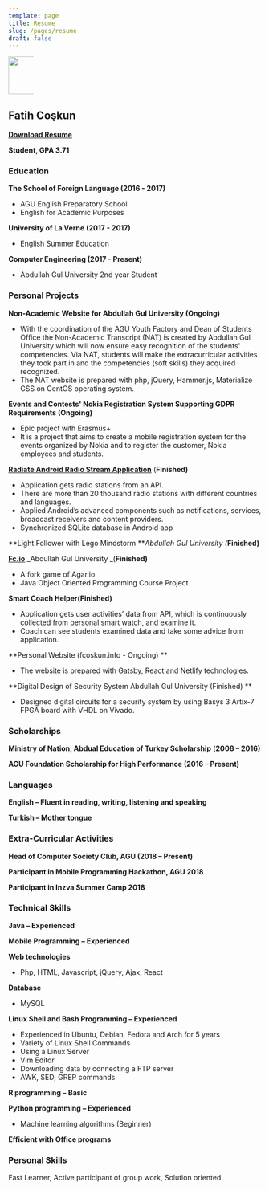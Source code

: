 ```yaml
---
template: page
title: Resume
slug: /pages/resume
draft: false
---
```

<div class="float-right" style="width: 50px">
	<img style="width: 75px" src="/media/Agu.png">
</div>

## Fatih Coşkun

**[Download Resume](https://drive.google.com/uc?export=download&id=1C531QExbDUbnYkTMr6RXPA3i4rFblOFM)**

**Student, GPA 3.71**

### Education

**The School of Foreign Language (2016 - 2017)**

* AGU English Preparatory School
* English for Academic Purposes

**University of La Verne (2017 - 2017)**

* English Summer Education

**Computer Engineering (2017 - Present)**

* Abdullah Gul University 2nd year Student

### Personal Projects

**Non-Academic Website for Abdullah Gul University (Ongoing)**

* With the coordination of the AGU Youth Factory and Dean of Students Office the Non-Academic Transcript (NAT) is created by Abdullah Gul University which will now ensure easy recognition  of the students&#39; competencies. Via NAT, students will make the extracurricular activities they took part in and the competencies (soft skills) they acquired recognized.
* The NAT website is prepared with php, jQuery, Hammer.js, Materialize CSS on CentOS operating system.

**Events and Contests' Nokia Registration System Supporting GDPR Requirements (Ongoing)**

* Epic project with Erasmus+
* It is a project that aims to create a mobile registration system for the events organized by Nokia and to register the customer, Nokia employees and students.

[**Radiate Android Radio Stream Application**](https://github.com/fcoskunn/Radiate) (**Finished)**

* Application gets radio stations from an API.
* There are more than 20 thousand radio stations with different countries and languages.
* Applied Android’s advanced components such as notifications, services, broadcast
  receivers and content providers.
* Synchronized SQLite database in Android app

**Light Follower with Lego Mindstorm **_Abdullah Gul University (_**Finished)**

[**Fc.io**](https://github.com/fcoskunn/Fc.io) _Abdullah Gul University _(**Finished)**

* A fork game of Agar.io
* Java Object Oriented Programming Course Project

**Smart Coach Helper(Finished)**

* Application gets user activities’ data from API, which is continuously collected from personal
  smart watch, and examine it.
* Coach can see students examined data and take some advice from application.

**Personal Website (fcoskun.info - Ongoing)
**

* The website is prepared with Gatsby, React and Netlify technologies.

**Digital Design of Security System Abdullah Gul University (Finished)
**

* Designed digital circuits for a security system by using Basys 3 Artix-7 FPGA board with VHDL on Vivado.

### Scholarships

**Ministry of Nation, Abdual Education of Turkey Scholarship** (**2008 – 2016)**

**AGU Foundation Scholarship for High Performance (2016 – Present)**

### Languages

**English – Fluent in reading, writing, listening and speaking**

**Turkish – Mother tongue**

### Extra-Curricular Activities

**Head of Computer Society Club, AGU (2018 – Present)**

**Participant in Mobile Programming Hackathon, AGU 2018**

**Participant in Inzva Summer Camp 2018**

### Technical Skills

**Java – Experienced**

**Mobile Programming – Experienced**

**Web technologies**

* Php, HTML, Javascript, jQuery, Ajax, React

**Database**

* MySQL

**Linux Shell and Bash Programming – Experienced**

* Experienced in Ubuntu, Debian, Fedora and Arch for 5 years
* Variety of Linux Shell Commands
* Using a Linux Server
* Vim Editor
* Downloading data by connecting a FTP server
* AWK, SED, GREP commands

**R programming –**  **Basic**

**Python programming – Experienced**

* Machine learning algorithms (Beginner)

**Efficient with Office programs**

### Personal Skills

Fast Learner,
Active participant of group work,
Solution oriented
